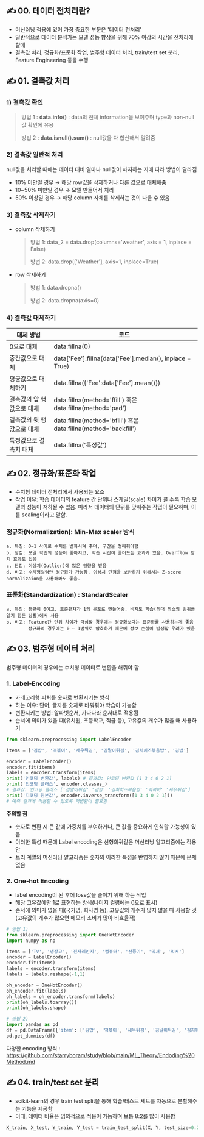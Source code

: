 ## ✍ 00. 데이터 전처리란?
* 머신러닝 적용에 있어 가장 중요한 부분은 '데이터 전처리'
* 일반적으로 데이터 분석가는 모델 성능 향상을 위해 70% 이상의 시간을 전처리에 할애
* 결측값 처리, 정규화/표준화 작업, 범주형 데이터 처리, train/test set 분리, Feature Engineering 등을 수행

## ✍ 01. 결측값 처리
### 1) 결측값 확인
> 방법 1 : **data.info()**  : data의 전체 information을 보여주며 type과 non-null 값 확인에 유용
>
> 방법 2 : **data.isnull().sum()** : null값을 다 합산해서 알려줌
    
### 2) 결측값 일반적 처리
null값을 처리할 때에는 데이터 대비 얼마나 null값이 차지하는 지에 따라 방법이 달라짐
* 10% 미만일 경우 → 해당 row값을 삭제하거나 다른 값으로 대체해줌
* 10~50% 미만일 경우 → 모델 만들어서 처리
* 50% 이상일 경우 → 해당 column 자체를 삭제하는 것이 나을 수 있음

### 3) 결측값 삭제하기
* column 삭제하기

  > 방법 1: data_2 = data.drop(columns='weather', axis = 1, inplace = False)
  > 
  > 방법 2: data.drop(['Weather'], axis=1, inplace=True)

* row 삭제하기

  > 방법 1: data.dropna()
  > 
  > 방법 2: data.dropna(axis=0)

### 4) 결측값 대체하기
대체 방법 | 코드 
---|---
0으로 대체 |data.fillna(0)
중간값으로 대체 | data['Fee'].fillna(data['Fee'].median(), inplace = True)
평균값으로 대체하기 | data.fillna({'Fee':data['Fee'].mean()})
결측값의 앞 행 값으로 대체| data.fillna(method='ffill') 혹은 data.fillna(method='pad')
결측값의 뒷 행 값으로 대체| data.fillna(method='bfill') 혹은 data.fillna(method='backfill')
특정값으로 결측치 대체| data.fillna('특정값')
## ✍ 02. 정규화/표준화 작업
* 수치형 데이터 전처리에서 사용되는 요소
* 작업 이유: 학습 데이터의 feature 간 단위나 스케일(scale) 차이가 클 수록 학습 모델의 성능이 저하될 수 있음. 
            따라서 데이터의 단위를 맞춰주는 작업이 필요하며, 이를 scaling이라고 말함.

### 정규화(Normalization): Min-Max scaler 방식

    a. 특징: 0~1 사이로 수치를 변화시켜 주며, 구간을 정해줘야함
    b. 장점: 모델 학습의 성능이 좋아지고, 학습 시간이 줄어드는 효과가 있음. Overflow 방지 효과도 있음
    c. 단점: 이상치(Outlier)에 많은 영향을 받음
    d. 비고: 수치형컬럼만 정규화가 가능함. 이상치 단점을 보완하기 위해서는 Z-score normalizaion을 사용해봐도 좋음.
    
### 표준화(Standardization) : StandardScaler

    a. 특징: 평균이 0이고, 표준편차가 1의 분포로 만들어줌. 비지도 학습(최대 최소의 범위를 알기 힘든 상황)에서 사용
    b. 비고: Feature간 단위 차이가 극심할 경우에는 정규화보다는 표준화를 사용하는게 좋음  
            정규화의 경우에는 0 ~ 1범위로 압축하기 때문에 정보 손실이 발생할 우려가 있음

## ✍ 03. 범주형 데이터 처리
범주형 데이터의 경우에는 수치형 데이터로 변환을 해줘야 함
### 1. Label-Encoding
* 카테고리형 피처를 숫자로 변환시키는 방식
* 하는 이유: 단어, 글자를 숫자로 바꿔줘야 학습이 가능함
* 변환시키는 방법: 알파벳순서, 가나다라 순서대로 적용됨
* 순서에 의미가 있을 때(유치원, 초등학교, 직급 등), 고유값의 개수가 많을 때 사용하기

```python
from sklearn.preprocessing import LabelEncoder

items = ['김밥', '떡볶이', '새우튀김', '김말이튀김', '김치치즈볶음밥', '김밥']

encoder = LabelEncoder()
encoder.fit(items)
labels = encoder.transform(items)
print('인코딩 변환값', labels) # 결과값: 인코딩 변환값 [1 3 4 0 2 1]
print('인코딩 클래스', encoder.classes_) 
# 결과값: 인코딩 클래스 ['김말이튀김' '김밥' '김치치즈볶음밥' '떡볶이' '새우튀김']
print('디코딩 원본값', encoder.inverse_transform([1 3 4 0 2 1]))
# 예측 결과에 적용할 수 있도록 역변환이 필요함
```

**주의할 점**
* 숫자로 변환 시 큰 값에 가중치를 부여하거나, 큰 값을 중요하게 인식할 가능성이 있음
* 이러한 특성 때문에 Label encoding은 선형회귀같은 머신러닝 알고리즘에는 적용 안 
* 트리 계열의 머신러닝 알고리즘은 숫자의 이러한 특성을 반영하지 않기 때문에 문제 없음

### 2. One-hot Encoding
* label encoding이 된 후에 loss값을 줄이기 위해 하는 작업
* 해당 고유값에만 1로 표현하는 방식(나머지 컬럼에는 0으로 표시)
* 순서에 의미가 없을 때(국가명, 회사명 등), 고유값의 개수가 많지 않을 때 사용할 것(고유값의 개수가 많으면 메모리 소비가 많아 비효율적)

```python
# 방법 1)
from sklearn.preprocessing import OneHotEncoder
import numpy as np

items = ['TV', '냉장고', '전자레인지', '컴퓨터', '선풍기', '믹서', '믹서']
encoder = LabelEncoder()
encoder.fit(items)
labels = encoder.transform(items)
labels = labels.reshape(-1,1)

oh_encoder = OneHotEncoder()
oh_encoder.fit(labels)
oh_labels = oh_encoder.transform(labels)
print(oh_labels.toarray())
print(oh_labels.shape)

# 방법 2)
import pandas as pd
df = pd.DataFrame({'item': ['김밥', '떡볶이', '새우튀김', '김말이튀김', '김치볶음밥']})
pd.get_dummies(df)
```

다양한 encoding 방식 : https://github.com/starryboram/study/blob/main/ML_Theory/Endoding%20Method.md 
## ✍ 04. train/test set 분리
* scikit-learn의 경우 train test split을 통해 학습/테스트 세트를 자동으로 분할해주는 기능을 제공함
* 이때, 데이터 비율은 임의적으로 적용이 가능하며 보통 8:2를 많이 사용함

```python
X_train, X_test, Y_train, Y_test = train_test_split(X, Y, test_size=0.2, shuffle=True)
```

